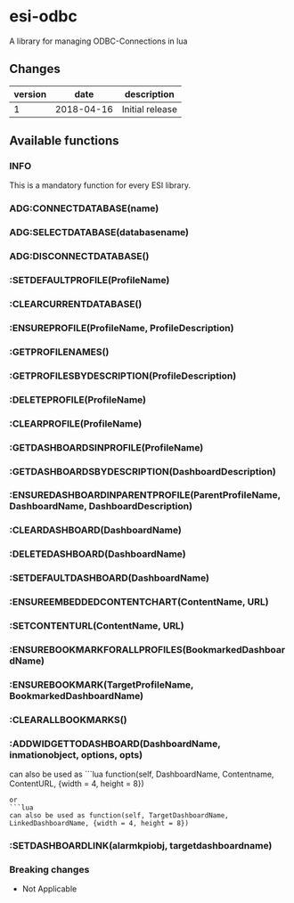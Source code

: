 # esi-odbc

A library for managing ODBC-Connections in lua

## Changes

version | date | description
------- | ---- | -----------
1 | 2018-04-16 | Initial release

## Available functions

### INFO

This is a mandatory function for every ESI library.

### ADG:CONNECTDATABASE(name)

### ADG:SELECTDATABASE(databasename)

### ADG:DISCONNECTDATABASE()

### :SETDEFAULTPROFILE(ProfileName)

### :CLEARCURRENTDATABASE()

### :ENSUREPROFILE(ProfileName, ProfileDescription)

### :GETPROFILENAMES()

### :GETPROFILESBYDESCRIPTION(ProfileDescription)

### :DELETEPROFILE(ProfileName)

### :CLEARPROFILE(ProfileName)

### :GETDASHBOARDSINPROFILE(ProfileName)

### :GETDASHBOARDSBYDESCRIPTION(DashboardDescription)

### :ENSUREDASHBOARDINPARENTPROFILE(ParentProfileName, DashboardName, DashboardDescription)

### :CLEARDASHBOARD(DashboardName)

### :DELETEDASHBOARD(DashboardName)

### :SETDEFAULTDASHBOARD(DashboardName)

### :ENSUREEMBEDDEDCONTENTCHART(ContentName, URL)

### :SETCONTENTURL(ContentName, URL)

### :ENSUREBOOKMARKFORALLPROFILES(BookmarkedDashboardName)

### :ENSUREBOOKMARK(TargetProfileName, BookmarkedDashboardName)

### :CLEARALLBOOKMARKS()

### :ADDWIDGETTODASHBOARD(DashboardName, inmationobject, options, opts)

can also be used as ```lua 
function(self, DashboardName, Contentname, ContentURL, {width = 4, height = 8})
```
or
```lua
can also be used as function(self, TargetDashboardName, LinkedDashboardName, {width = 4, height = 8})
```

### :SETDASHBOARDLINK(alarmkpiobj, targetdashboardname)

### Breaking changes

- Not Applicable